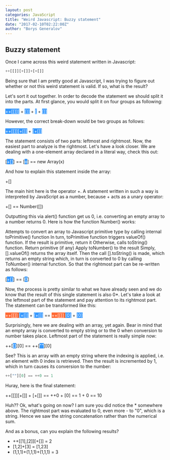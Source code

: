 ```yaml
---
layout: post
categories: JavaScript
title: "Weird Javascript: Buzzy statement"
date: "2017-02-10T02:22:00Z"
author: "Borys Generalov"
---
```


## Buzzy statement

Once I came across this weird statement written in Javascript:

```Javascript
++[[]][+[]]+[+[]]
```

Being sure that I am pretty good at Javascript, I was trying to figure out whether or not this weird statement is valid. If so, what is the result?

Let's sort it out together. In order to decode the statement we should split it into the parts. At first glance, you would split it on four groups as following:

<span style="background-color: #3598ff; color:#fff">++[[]][</span> + <span style="background-color: #3598ff; color:#fff">[]]</span> + <span style="background-color: #3598ff; color:#fff"> [</span> + <span style="background-color: #3598ff; color:#fff"> []] </span>

However, the correct break-down would be two groups as follows:

<span style="background-color: #3598ff; color:#fff">++[[]][+[]]</span> + <span style="background-color: #3598ff; color:#fff">[+[]]</span>

The statement consists of two parts: leftmost and rightmost. Now, the easiest part to analyze is the rightmost. Let's have a look closer. We are dealing with a one-element array declared in a literal way, check this out:

[<span style="background-color: #3598ff; color:#fff">+[]</span>] == [<span style="background-color: #3598ff; color:#fff">x</span>] == new Array(x)

And how to explain this statement inside the array:

+[]

The main hint here is the operator +. A statement written in such a way is interpreted by JavaScript as a number, because + acts as a unary operator:

+[] == Number([])

Outputting this via alert() function get us 0, i.e. converting an empty array to a number returns 0. Here is how the function Number() works:

Attempts to convert an array to Javascript primitive type by calling internal toPrimitive() function
In turn, toPrimitive function triggers valueOf() function. If the result is primitive, return it
Otherwise, calls toString() function. Return primitive (if any)
Apply toNumber() to the result
Simply, [].valueOf() returns the array itself. Then the call [].toString() is made, which returns an empty string which, in turn is converted to 0 by calling ToNumber() internal function. So that the rightmost part can be re-written as follows:

[<span style="background-color: #3598ff; color:#fff">+[]</span>] == [<span style="background-color: #3598ff; color:#fff">0</span>]

Now, the process is pretty similar to what we have already seen and we do know that the result of this single statement is also 0*. Let's take a look at the leftmost part of the statement and pay attention to its rightmost part. The statement can be transformed like this:

<span style="background-color: #ff6a35; color:#fff">++[[]] </span> <span style="background-color: #3598ff; color:#fff">[+[]]</span> + <span style="background-color: #3598ff; color:#fff">[+[]]</span> == <span style="background-color: #ff6a35; color:#fff">++[[]] </span> <span style="background-color: #3598ff; color:#fff">[0]</span> + <span style="background-color: #3598ff; color:#fff">[0]</span>

Surprisingly, here we are dealing with an array, yet again. Bear in mind that an empty array is converted to empty string or to the 0 when conversion to number takes place. Leftmost part of the statement is really simple now:

++[<span style="background-color: #3598ff; color:#fff">[]</span>][0] == ++[<span style="background-color: #3598ff; color:#fff">""</span>][0]

See? This is an array with an empty string where the indexing is applied, i.e. an element with 0 index is retrieved. Then the result is incremented by 1, which in turn causes its conversion to the number:

```Javascript
++[""][0] == ++0 == 1
```

Huray, here is the final statement:

++[[]][+[]] + [+[]] == ++0 + [0] == 1 + 0 == 10

Huh?? Ok, what's going on now? I am sure you did notice the * somewhere above. The rightmost part was evaluated to 0, even more - to "0", which is a string. Hence we saw the string concatenation rather than the numerical sum.

And as a bonus, can you explain the following results?

* ++[[1],[2]][+[]] = 2
* [1,2]+[3] = [1,23]
* (1,1,1)+(1,1,1)+(1,1,1) = 3
